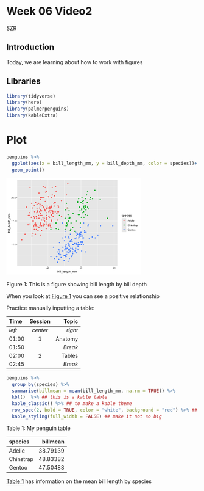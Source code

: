 # Week 06 Video2
SZR

<script src="Week_06_Video2_files/libs/kePrint-0.0.1/kePrint.js"></script>
<link href="Week_06_Video2_files/libs/lightable-0.0.1/lightable.css" rel="stylesheet" />

## Introduction

Today, we are learning about how to work with figures

## Libraries

``` r
library(tidyverse)
library(here)
library(palmerpenguins)
library(kableExtra)
```

# Plot

``` r
penguins %>%
  ggplot(aes(x = bill_length_mm, y = bill_depth_mm, color = species))+
  geom_point()
```

<div id="fig-penguin2">

<img src="Week_06_Video2_files/figure-commonmark/fig-penguin2-1.png"
style="width:70.0%" data-fig-align="center" />

Figure 1: This is a figure showing bill length by bill depth

</div>

When you look at
<a href="#fig-penguin2" class="quarto-xref">Figure 1</a> you can see a
positive relationship

Practice manually inputting a table:

| Time   | Session  |   Topic |
|:-------|:--------:|--------:|
| *left* | *center* | *right* |
| 01:00  |    1     | Anatomy |
| 01:50  |          | *Break* |
| 02:00  |    2     |  Tables |
| 02:45  |          | *Break* |

``` r
penguins %>%
  group_by(species) %>%
  summarise(billmean = mean(bill_length_mm, na.rm = TRUE)) %>%
  kbl()  %>% ## this is a kable table
  kable_classic() %>% ## to make a kable theme
  row_spec(2, bold = TRUE, color = "white", background = "red") %>% ## highlighting row 2
  kable_styling(full_width = FALSE) ## make it not so big
```

<div id="tbl-penguin">

Table 1: My penguin table

<div class="cell-output-display">

| species   | billmean |
|:----------|---------:|
| Adelie    | 38.79139 |
| Chinstrap | 48.83382 |
| Gentoo    | 47.50488 |

</div>

</div>

<a href="#tbl-penguin" class="quarto-xref">Table 1</a> has information
on the mean bill length by species
